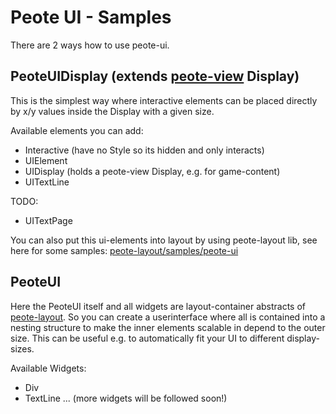 # Peote UI - Samples

There are 2 ways how to use peote-ui.

## PeoteUIDisplay (extends [peote-view](https://github.com/maitag/peote-view) Display)

This is the simplest way where interactive elements can be placed 
directly by x/y values inside the Display with a given size.

Available elements you can add:
- Interactive (have no Style so its hidden and only interacts)
- UIElement
- UIDisplay (holds a peote-view Display, e.g. for game-content)
- UITextLine<FontStyle>

TODO:
- UITextPage<FontStyle> 

You can also put this ui-elements into layout by using peote-layout lib,
see here for some samples: [peote-layout/samples/peote-ui](https://github.com/maitag/peote-layout/tree/main/samples/peote-ui)


## PeoteUI 

Here the PeoteUI itself and all widgets are layout-container abstracts of [peote-layout](https://github.com/maitag/peote-layout).
So you can create a userinterface where all is contained into a nesting structure to make the inner elements scalable
in depend to the outer size. This can be useful e.g. to automatically fit your UI to different display-sizes.

Available Widgets:
- Div
- TextLine
...
(more widgets will be followed soon!)